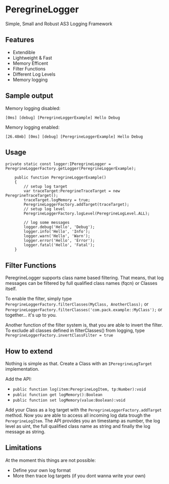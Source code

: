 PeregrineLogger
===============

Simple, Small and Robust AS3 Logging Framework

## Features
* Extendible
* Lightweight & Fast
* Memory Efficent
* Filter Functions
* Different Log Levels
* Memory logging

## Sample output
Memory logging disabled:

    [0ms] [debug] [PeregrineLoggerExample] Hello Debug

Memory logging enabled:

    [26.48mb] [0ms] [debug] [PeregrineLoggerExample] Hello Debug

## Usage
    private static const logger:IPeregrineLogger = PeregrineLoggerFactory.getLogger(PeregrineLoggerExample);
  	
		public function PeregrineLoggerExample()
		{
			// setup log target
			var traceTarget:PeregrineTraceTarget = new PeregrineTraceTarget();
			traceTarget.logMemory = true;
			PeregrineLoggerFactory.addTarget(traceTarget);
			// setup log level
			PeregrineLoggerFactory.logLevel(PeregrineLogLevel.ALL);
			
			// log some messages
			logger.debug('Hello', 'Debug');
			logger.info('Hello', 'Info');
			logger.warn('Hello', 'Warn');
			logger.error('Hello', 'Error');
			logger.fatal('Hello', 'Fatal');
		}

## Filter Functions
PeregrineLogger supports class name based filtering.
That means, that log messages can be filtered by full qualified class names (fqcn) or Classes itself.

To enable the filter, simply type ```PeregrineLoggerFactory.filterClasses(MyClass, AnotherClass);```
or ```PeregrineLoggerFactory.filterClasses('com.pack.example::MyClass');```
or together... it's up to you.

Another function of the filter system is, that you are able to invert the filter.
To exclude all classes defined in filterClasses() from logging,
type  ```PeregrineLoggerFactory.invertClassFilter = true```

## How to extend
Nothing is simple as that. Create a Class with an ```IPeregrineLogTarget``` implementation.

Add the API:
* ```public function log(item:PeregrineLogItem, tp:Number):void```
* ```public function get logMemory():Boolean```
* ```public function set logMemory(value:Boolean):void```

Add your Class as a log target with the ```PeregrineLoggerFactory.addTarget``` method.
Now you are able to access all incoming log data trough the ```PeregrineLogItem```.
The API provides you an timestamp as number, the log level as uint, the full qualified class name as string and finally the log message as string.

## Limitations
At the moment this things are not possible:
* Define your own log format
* More then trace log targets (if you dont wanna write your own)
